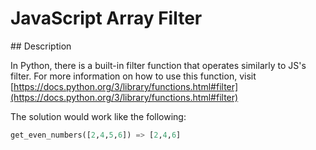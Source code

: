 # JavaScript Array Filter

## Description

In Python, there is a built-in filter function that operates similarly to JS's filter. For more information on how to use this function, visit [https://docs.python.org/3/library/functions.html#filter](https://docs.python.org/3/library/functions.html#filter)

The solution would work like the following:

```python
get_even_numbers([2,4,5,6]) => [2,4,6]
```
